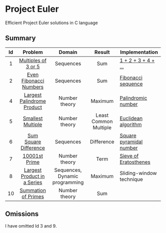 # Project Euler

Efficient Project Euler solutions in C language

## Summary

| Id  |                   Problem                   |             Domain             |        Result         | Implementation                                                                         |
| :-: | :-----------------------------------------: | :----------------------------: | :-------------------: | -------------------------------------------------------------------------------------- |
|  1  |     [Multiples of 3 or 5](src/id0001.c)     |           Sequences            |          Sum          | [1 + 2 + 3 + 4 + ...](https://en.wikipedia.org/wiki/1_%2B_2_%2B_3_%2B_4_%2B_%E2%8B%AF) |
|  2  |   [Even Fibonacci Numbers](src/id0002.c)    |           Sequences            |          Sum          | [Fibonacci sequence](https://en.wikipedia.org/wiki/Fibonacci_sequence)                 |
|  4  | [Largest Palindrome Product](src/id0004.c)  |         Number theory          |        Maximum        | [Palindromic number](https://en.wikipedia.org/wiki/Palindromic_number)                 |
|  5  |      [Smallest Multiple](src/id0005.c)      |         Number theory          | Least Common Multiple | [Euclidean algorithm](https://en.wikipedia.org/wiki/Euclidean_algorithm)               |
|  6  |    [Sum Square Difference](src/id0006.c)    |           Sequences            |      Difference       | [Square pyramidal number](https://en.wikipedia.org/wiki/Square_pyramidal_number)       |
|  7  |        [10001st Prime](src/id0007.c)        |         Number theory          |         Term          | [Sieve of Eratosthenes](https://en.wikipedia.org/wiki/Sieve_of_Eratosthenes)           |
|  8  | [Largest Product in a Series](src/id0008.c) | Sequences, Dynamic programming |        Maximum        | Sliding-window technique                                                               |
| 10  |     [Summation of Primes](src/id0010.c)     |         Number theory          |          Sum          |                                                                                        |

## Omissions

I have omitted Id 3 and 9.
